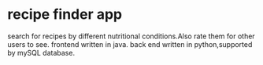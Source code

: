 # recipe finder app
 search for recipes by different nutritional conditions.Also rate them for other users to see. frontend written in java. back end written in python,supported by mySQL database.
